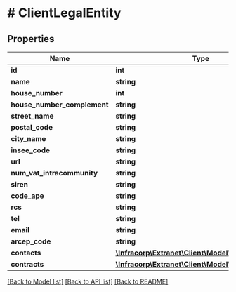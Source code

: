 # # ClientLegalEntity

## Properties

Name | Type | Description | Notes
------------ | ------------- | ------------- | -------------
**id** | **int** |  | [optional]
**name** | **string** |  | [optional]
**house_number** | **int** |  | [optional]
**house_number_complement** | **string** |  | [optional]
**street_name** | **string** |  | [optional]
**postal_code** | **string** |  | [optional]
**city_name** | **string** |  | [optional]
**insee_code** | **string** |  | [optional]
**url** | **string** |  | [optional]
**num_vat_intracommunity** | **string** |  | [optional]
**siren** | **string** |  | [optional]
**code_ape** | **string** |  | [optional]
**rcs** | **string** |  | [optional]
**tel** | **string** |  | [optional]
**email** | **string** |  | [optional]
**arcep_code** | **string** |  | [optional]
**contacts** | [**\Infracorp\Extranet\Client\Model\Contact[]**](Contact.md) |  | [optional]
**contracts** | [**\Infracorp\Extranet\Client\Model\ClientContract[]**](ClientContract.md) |  | [optional]

[[Back to Model list]](../../README.md#models) [[Back to API list]](../../README.md#endpoints) [[Back to README]](../../README.md)
